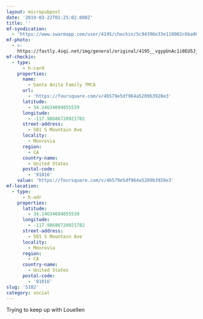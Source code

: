 ```yaml
---
layout: micropubpost
date: '2019-03-22T01:25:02.000Z'
title: ''
mf-syndication:
  - 'https://www.swarmapp.com/user/4195/checkin/5c94396e33e118002c6ba987'
mf-photo:
  - >-
    https://fastly.4sqi.net/img/general/original/4195__vgypUnAc1i0EU5JjBLPONvruQ16kUm2dwaGLCnOFY0.webp
mf-checkin:
  - type:
      - h-card
    properties:
      name:
        - Santa Anita Family YMCA
      url:
        - 'https://foursquare.com/v/4b579e5df964a5209b3928e3'
      latitude:
        - 34.14634694855539
      longitude:
        - -117.98686720921782
      street-address:
        - 501 S Mountain Ave
      locality:
        - Monrovia
      region:
        - CA
      country-name:
        - United States
      postal-code:
        - '91016'
    value: 'https://foursquare.com/v/4b579e5df964a5209b3928e3'
mf-location:
  - type:
      - h-adr
    properties:
      latitude:
        - 34.14634694855539
      longitude:
        - -117.98686720921782
      street-address:
        - 501 S Mountain Ave
      locality:
        - Monrovia
      region:
        - CA
      country-name:
        - United States
      postal-code:
        - '91016'
slug: '5102'
category: social
---
```

Trying to keep up with Louellen
